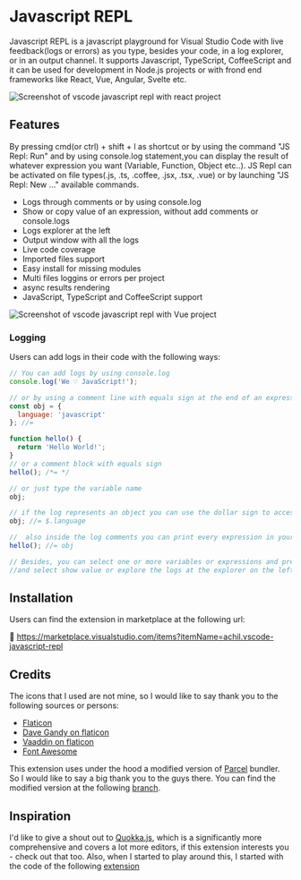 # Javascript REPL

Javascript REPL is a javascript playground for Visual Studio Code with live feedback(logs or errors) as you type, besides your code, in a log explorer, or in an output channel. It supports Javascript, TypeScript, CoffeeScript and it can be used for development in Node.js projects or with frond end frameworks like React, Vue, Angular, Svelte etc.

![Screenshot of vscode javascript repl with react project](https://raw.githubusercontent.com/axilleasiv/vscode-javascript-repl-docs/master/preview1.jpg)

## Features

By pressing cmd(or ctrl) + shift + l as shortcut or by using the command "JS Repl: Run" and by using console.log statement,you can display the result of whatever expression you want (Variable, Function, Object etc..). JS Repl can be activated on file types(.js, .ts, .coffee, .jsx, .tsx, .vue) or by launching "JS Repl: New ..." available commands.

- Logs through comments or by using console.log
- Show or copy value of an expression, without add comments or console.logs
- Logs explorer at the left
- Output window with all the logs
- Live code coverage
- Imported files support
- Easy install for missing modules
- Multi files loggins or errors per project
- async results rendering
- JavaScript, TypeScript and CoffeeScript support

![Screenshot of vscode javascript repl with Vue project](https://raw.githubusercontent.com/axilleasiv/vscode-javascript-repl-docs/master/preview2.jpg)

### Logging

Users can add logs in their code with the following ways:

```js
// You can add logs by using console.log
console.log('We ♡ JavaScript!');

// or by using a comment line with equals sign at the end of an expression
const obj = {
  language: 'javascript'
}; //=

function hello() {
  return 'Hello World!';
}
// or a comment block with equals sign
hello(); /*= */

// or just type the variable name
obj;

// if the log represents an object you can use the dollar sign to access its properties
obj; //= $.language

//  also inside the log comments you can print every expression in your scope
hello(); //= obj

// Besides, you can select one or more variables or expressions and press right click
//and select show value or explore the logs at the explorer on the left
```

## Installation

Users can find the extension in marketplace at the following url:

🎉 https://marketplace.visualstudio.com/items?itemName=achil.vscode-javascript-repl

## Credits

The icons that I used are not mine, so I would like to say thank you to the following sources or persons:

- [Flaticon](https://www.flaticon.com/authors/freepik)
- [Dave Gandy on flaticon](https://www.flaticon.com/authors/dave-gandy)
- [Vaaddin on flaticon](https://www.flaticon.com/authors/vaadin)
- [Font Awesome](https://fontawesome.com/)

This extension uses under the hood a modified version of [Parcel](https://parceljs.org/) bundler. So I would like to say a big thank you to the guys there. You can find the modified version at the following [branch](https://github.com/axilleasiv/parcel/tree/vs-repl).

## Inspiration

I'd like to give a shout out to [Quokka.js](https://quokkajs.com), which is a significantly more comprehensive and covers a lot more editors, if this extension interests you - check out that too. Also, when I started to play around this, I started with the code of the following [extension](https://github.com/lostfields/vscode-nodejs-repl)
